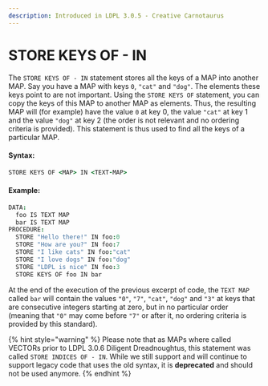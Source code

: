 ```yaml
---
description: Introduced in LDPL 3.0.5 - Creative Carnotaurus
---
```


# STORE KEYS OF - IN

The `STORE KEYS OF - IN` statement stores all the keys of a MAP into another MAP. Say you have a MAP with keys `0`, `"cat"` and `"dog"`. The elements these keys point to are not important. Using the `STORE KEYS OF` statement, you can copy the keys of this MAP to another MAP as elements. Thus, the resulting MAP will \(for example\) have the value `0` at key 0, the value `"cat"` at key 1 and the value `"dog"` at key 2 \(the order is not relevant and no ordering criteria is provided\). This statement is thus used to find all the keys of a particular MAP.

#### Syntax:

```coffeescript
STORE KEYS OF <MAP> IN <TEXT-MAP>
```

#### Example:

```coffeescript
DATA:
  foo IS TEXT MAP
  bar IS TEXT MAP
PROCEDURE:
  STORE "Hello there!" IN foo:0
  STORE "How are you?" IN foo:7
  STORE "I like cats" IN foo:"cat"
  STORE "I love dogs" IN foo:"dog"
  STORE "LDPL is nice" IN foo:3
  STORE KEYS OF foo IN bar
```

At the end of the execution of the previous excerpt of code, the `TEXT MAP` called `bar` will contain the values `"0"`, `"7"`, `"cat"`, `"dog"` and `"3"` at keys that are consecutive integers starting at zero, but in no particular order \(meaning that `"0"` may come before `"7"` or after it, no ordering criteria is provided by this standard\).

{% hint style="warning" %}
Please note that as MAPs where called VECTORs prior to LDPL 3.0.6 Diligent Dreadnoughtus, this statement was called `STORE INDICES OF - IN`. While we still support and will continue to support legacy code that uses the old syntax, it is **deprecated** and should not be used anymore.
{% endhint %}
